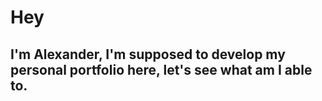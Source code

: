 # Hey

## I'm Alexander, I'm supposed to develop my personal portfolio here, let's see what am I able to.
